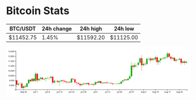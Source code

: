 # Bitcoin Stats

BTC/USDT|24h change|24h high|24h low|
|---|---|---|---|
|$11452.75|1.45%|$11592.20|$11125.00|

<img src="./chart.svg">
